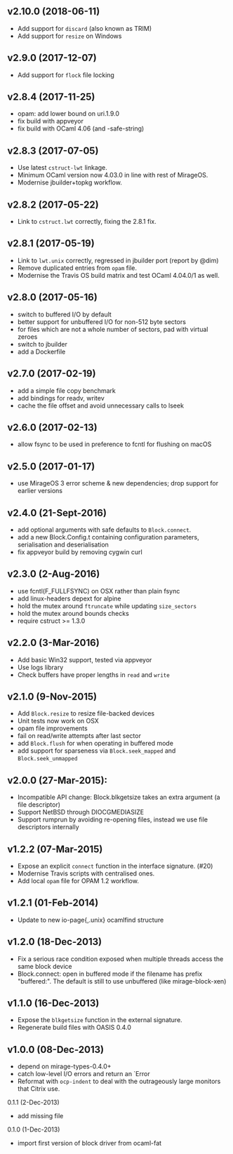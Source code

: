 ## v2.10.0 (2018-06-11)
* Add support for `discard` (also known as TRIM)
* Add support for `resize` on Windows

## v2.9.0 (2017-12-07)
* Add support for `flock` file locking

## v2.8.4 (2017-11-25)
* opam: add lower bound on uri.1.9.0
* fix build with appveyor
* fix build with OCaml 4.06 (and -safe-string)

## v2.8.3 (2017-07-05)
* Use latest `cstruct-lwt` linkage.
* Minimum OCaml version now 4.03.0 in line with rest of MirageOS.
* Modernise jbuilder+topkg workflow.

## v2.8.2 (2017-05-22)
* Link to `cstruct.lwt` correctly, fixing the 2.8.1 fix.

## v2.8.1 (2017-05-19)
* Link to `lwt.unix` correctly, regressed in jbuilder port (report by @dim)
* Remove duplicated entries from `opam` file.
* Modernise the Travis OS build matrix and test OCaml 4.04.0/1 as well.

## v2.8.0 (2017-05-16)
* switch to buffered I/O by default
* better support for unbuffered I/O for non-512 byte sectors
* for files which are not a whole number of sectors, pad with virtual zeroes
* switch to jbuilder
* add a Dockerfile

## v2.7.0 (2017-02-19)
* add a simple file copy benchmark
* add bindings for readv, writev
* cache the file offset and avoid unnecessary calls to lseek

## v2.6.0 (2017-02-13)
* allow fsync to be used in preference to fcntl for flushing on macOS

## v2.5.0 (2017-01-17)
* use MirageOS 3 error scheme & new dependencies; drop support for earlier versions

## v2.4.0 (21-Sept-2016)
* add optional arguments with safe defaults to `Block.connect`.
* add a new Block.Config.t containing configuration parameters,
  serialisation and deserialisation
* fix appveyor build by removing cygwin curl

## v2.3.0 (2-Aug-2016)
* use fcntl(F_FULLFSYNC) on OSX rather than plain fsync
* add linux-headers depext for alpine
* hold the mutex around `ftruncate` while updating `size_sectors`
* hold the mutex around bounds checks
* require cstruct >= 1.3.0

## v2.2.0 (3-Mar-2016)
* Add basic Win32 support, tested via appveyor
* Use logs library
* Check buffers have proper lengths in `read` and `write`

## v2.1.0 (9-Nov-2015)
* Add `Block.resize` to resize file-backed devices
* Unit tests now work on OSX
* opam file improvements
* fail on read/write attempts after last sector
* add `Block.flush` for when operating in buffered mode
* add support for sparseness via `Block.seek_mapped` and `Block.seek_unmapped`

## v2.0.0 (27-Mar-2015):
* Incompatible API change: Block.blkgetsize takes an extra argument (a file descriptor)
* Support NetBSD through DIOCGMEDIASIZE
* Support rumprun by avoiding re-opening files, instead we use file descriptors internally

## v1.2.2 (07-Mar-2015)
* Expose an explicit `connect` function in the interface signature. (#20)
* Modernise Travis scripts with centralised ones.
* Add local `opam` file for OPAM 1.2 workflow.

## v1.2.1 (01-Feb-2014)
* Update to new io-page{,.unix} ocamlfind structure

## v1.2.0 (18-Dec-2013)
* Fix a serious race condition exposed when multiple threads access
  the same block device
* Block.connect: open in buffered mode if the filename has prefix "buffered:".
  The default is still to use unbuffered (like mirage-block-xen)

## v1.1.0 (16-Dec-2013)
* Expose the `blkgetsize` function in the external signature.
* Regenerate build files with OASIS 0.4.0

## v1.0.0 (08-Dec-2013)
* depend on mirage-types-0.4.0+
* catch low-level I/O errors and return an `Error
* Reformat with `ocp-indent` to deal with the outrageously large monitors that Citrix use.

0.1.1 (2-Dec-2013)
* add missing file

0.1.0 (1-Dec-2013)
* import first version of block driver from ocaml-fat
